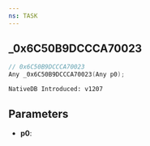 ```yaml
---
ns: TASK
---
```

## _0x6C50B9DCCCA70023

```c
// 0x6C50B9DCCCA70023
Any _0x6C50B9DCCCA70023(Any p0);
```

```
NativeDB Introduced: v1207
```

## Parameters
* **p0**:
